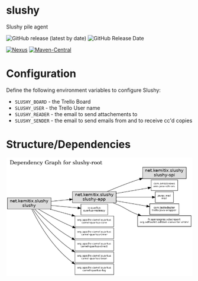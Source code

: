 # slushy
Slushy pile agent

![GitHub release (latest by date)](
https://img.shields.io/github/v/release/kemitix/slushy?style=for-the-badge)
![GitHub Release Date](
https://img.shields.io/github/release-date/kemitix/slushy?style=for-the-badge)

[![Nexus](
https://img.shields.io/nexus/r/https/oss.sonatype.org/net.kemitix.slushy/slushy.svg?style=for-the-badge)](
https://oss.sonatype.org/content/repositories/releases/net/kemitix/slushy/slushy/)
[![Maven-Central](
https://img.shields.io/maven-central/v/net.kemitix.slushy/slushy.svg?style=for-the-badge)](
https://search.maven.org/search?q=g:net.kemitix.slushy%20a:slushy)

# Configuration

Define the following environment variables to configure Slushy:

* `SLUSHY_BOARD` - the Trello Board
* `SLUSHY_USER` - the Trello User name
* `SLUSHY_READER` - the email to send attachements to
* `SLUSHY_SENDER` - the email to send emails from and to receive cc'd copies

# Structure/Dependencies

![Dependency Graph](docs/images/reactor-graph.png)
